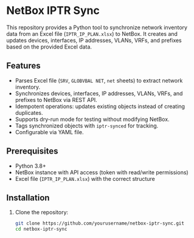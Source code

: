 # NetBox IPTR Sync

This repository provides a Python tool to synchronize network inventory data from an Excel file (`IPTR_IP_PLAN.xlsx`) to NetBox. It creates and updates devices, interfaces, IP addresses, VLANs, VRFs, and prefixes based on the provided Excel data.

## Features
- Parses Excel file (`SRV`, `GLOBVBAL NET`, `net` sheets) to extract network inventory.
- Synchronizes devices, interfaces, IP addresses, VLANs, VRFs, and prefixes to NetBox via REST API.
- Idempotent operations: updates existing objects instead of creating duplicates.
- Supports dry-run mode for testing without modifying NetBox.
- Tags synchronized objects with `iptr-synced` for tracking.
- Configurable via YAML file.

## Prerequisites
- Python 3.8+
- NetBox instance with API access (token with read/write permissions)
- Excel file (`IPTR_IP_PLAN.xlsx`) with the correct structure

## Installation
1. Clone the repository:
   ```bash
   git clone https://github.com/yourusername/netbox-iptr-sync.git
   cd netbox-iptr-sync
